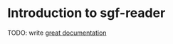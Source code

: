 # Introduction to sgf-reader

TODO: write [great documentation](http://jacobian.org/writing/what-to-write/)
